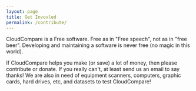 ```yaml
---
layout: page
title: Get Invovled
permalink: /contribute/
---
```


CloudCompare is a Free software. Free as in "Free speech", not as in "free beer". Developing and maintaining a software is never free (no magic in this world).

If CloudCompare helps you make (or save) a lot of money, then please contribute or donate. If you really can't, at least send us an email to say thanks! We are also in need of equipment scanners, computers, graphic cards, hard drives, etc, and datasets to test CloudCompare! 

